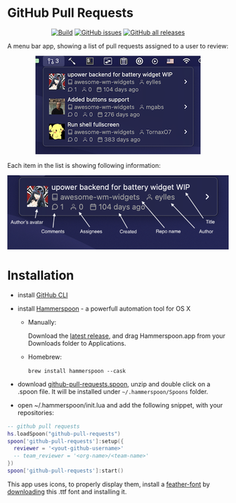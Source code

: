 # GitHub Pull Requests

<p align="center">
  <a href="https://github.com/fork-my-spoons/github-pull-requests.spoon/actions">
    <img alt="Build" src="https://github.com/fork-my-spoons/github-pull-requests.spoon/workflows/release/badge.svg"/></a>
  <a href="https://github.com/fork-my-spoons/github-pull-requests.spoon/issues">
    <img alt="GitHub issues" src="https://img.shields.io/github/issues/fork-my-spoons/github-pull-requests.spoon"/></a>
  <a href="https://github.com/fork-my-spoons/github-pull-requests.spoon/releases">
    <img alt="GitHub all releases" src="https://img.shields.io/github/downloads/fork-my-spoons/github-pull-requests.spoon/total"/></a>
</p>

A menu bar app, showing a list of pull requests assigned to a user to review:

<p align="center">
  <img src="https://github.com/fork-my-spoons/github-pull-requests.spoon/raw/main/screenshots/screenshot1.png"/>
</p>

Each item in the list is showing following information:

<p align="center">
  <img src="https://github.com/fork-my-spoons/github-pull-requests.spoon/raw/main/screenshots/screenshot2.png"/>
</p>

# Installation

 - install [GitHub CLI](https://cli.github.com/)
 - install [Hammerspoon](http://www.hammerspoon.org/) - a powerfull automation tool for OS X
   - Manually:

      Download the [latest release](https://github.com/Hammerspoon/hammerspoon/releases/latest), and drag Hammerspoon.app from your Downloads folder to Applications.
   - Homebrew:

      ```brew install hammerspoon --cask```

 - download [github-pull-requests.spoon](https://github.com/fork-my-spoons/github-pull-requests.spoon/releases/latest/download/github-pull-requests.spoon.zip), unzip and double click on a .spoon file. It will be installed under `~/.hammerspoon/Spoons` folder.
 
 - open ~/.hammerspoon/init.lua and add the following snippet, with your repositories:

```lua
-- github pull requests
hs.loadSpoon("github-pull-requests")
spoon['github-pull-requests']:setup({
  reviewer = '<yout-github-username>'
  -- team_reviewer = '<org-name>/<team-name>'
})
spoon['github-pull-requests']:start()
```

This app uses icons, to properly display them, install a [feather-font](https://github.com/AT-UI/feather-font) by [downloading](https://github.com/AT-UI/feather-font/raw/master/src/fonts/feather.ttf) this .ttf font and installing it.
